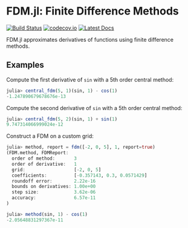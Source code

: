 # FDM.jl: Finite Difference Methods

[![Build Status](https://travis-ci.org/invenia/FDM.jl.svg?branch=master)](https://travis-ci.org/invenia/FDM.jl)
[![codecov.io](http://codecov.io/github/invenia/FDM.jl/coverage.svg?branch=master)](http://codecov.io/github/invenia/FDM.jl?branch=master)
[![Latest Docs](https://img.shields.io/badge/docs-latest-blue.svg)](https://invenia.github.io/FDM.jl/latest/)

FDM.jl approximates derivatives of functions using finite difference methods.

## Examples

Compute the first derivative of `sin` with a 5th order central method:

```julia
julia> central_fdm(5, 1)(sin, 1) - cos(1)
-1.247890679678676e-13
```
Compute the second derivative of `sin` with a 5th order central method:

```julia
julia> central_fdm(5, 2)(sin, 1) + sin(1)
9.747314066999024e-12
```

Construct a FDM on a custom grid:

```julia
julia> method, report = fdm([-2, 0, 5], 1, report=true)
(FDM.method, FDMReport:
  order of method:       3
  order of derivative:   1
  grid:                  [-2, 0, 5]
  coefficients:          [-0.357143, 0.3, 0.0571429]
  roundoff error:        2.22e-16
  bounds on derivatives: 1.00e+00
  step size:             3.62e-06
  accuracy:              6.57e-11
)

julia> method(sin, 1) - cos(1)
-2.05648831297367e-11
```
